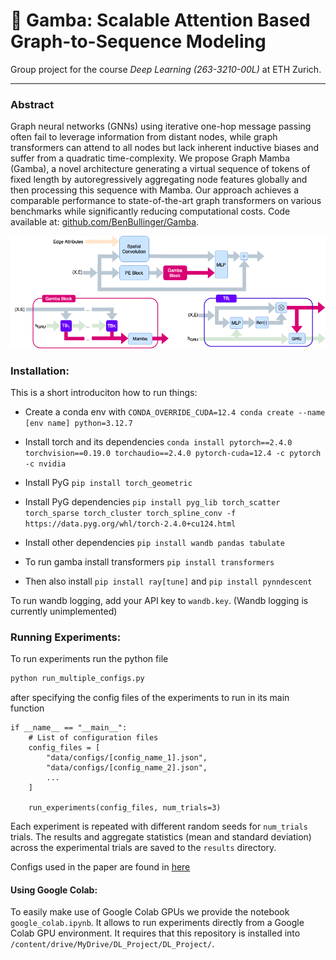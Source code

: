 # 🦐 Gamba: Scalable Attention Based Graph-to-Sequence Modeling

Group project for the course _Deep Learning (263-3210-00L)_ at ETH Zurich.
___

### Abstract

Graph neural networks (GNNs) using iterative one-hop message passing often fail to leverage information from distant nodes, while graph transformers can attend to all nodes but lack inherent inductive biases and suffer from a quadratic time-complexity. We propose Graph Mamba (Gamba), a novel architecture generating a virtual sequence of tokens of fixed length by autoregressively aggregating node features globally and then processing this sequence with Mamba. Our approach achieves a comparable performance to state-of-the-art graph transformers on various benchmarks while significantly reducing computational costs.
Code available at: [github.com/BenBullinger/Gamba](https://github.com/BenBullinger/Gamba).

![Gamba architecture](fig/Gamba.png)

### Installation:
This is a short introduciton how to run things:

* Create a conda env with `CONDA_OVERRIDE_CUDA=12.4 conda create --name [env name] python=3.12.7`
* Install torch and its dependencies `conda install pytorch==2.4.0 torchvision==0.19.0 torchaudio==2.4.0 pytorch-cuda=12.4 -c pytorch -c nvidia`
* Install PyG `pip install torch_geometric`
* Install PyG dependencies `pip install pyg_lib torch_scatter torch_sparse torch_cluster torch_spline_conv -f https://data.pyg.org/whl/torch-2.4.0+cu124.html`
* Install other dependencies `pip install wandb pandas tabulate`


* To run gamba install transformers `pip install transformers`

* Then also install `pip install ray[tune]` and `pip install pynndescent`

To run wandb logging, add your API key to `wandb.key`. (Wandb logging is currently unimplemented)

### Running Experiments:

To run experiments run the python file

```bash
python run_multiple_configs.py
```

after specifying the config files of the experiments to run in its main function

```python3
if __name__ == "__main__":
    # List of configuration files
    config_files = [
        "data/configs/[config_name_1].json",
        "data/configs/[config_name_2].json",
        ...
    ]

    run_experiments(config_files, num_trials=3) 
```

Each experiment is repeated with different random seeds for `num_trials` trials. The results and aggregate statistics (mean and standard deviation) across the experimental trials are saved to the `results` directory.

Configs used in the paper are found in [here](data/configs/Paper_Experiments)

#### Using Google Colab:

To easily make use of Google Colab GPUs we provide the notebook `google_colab.ipynb`. It allows to run experiments directly from a Google Colab GPU environment. It requires that this repository is installed into `/content/drive/MyDrive/DL_Project/DL_Project/`.